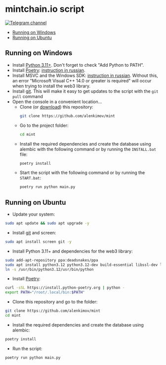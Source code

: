 # mintchain.io script
[![Telegram channel](https://img.shields.io/endpoint?url=https://runkit.io/damiankrawczyk/telegram-badge/branches/master?url=https://t.me/cum_insider)](https://t.me/cum_insider)

- [Running on Windows](#running-on-windows)
- [Running on Ubuntu](#running-on-ubuntu)

## Running on Windows
- Install [Python 3.11+](https://www.python.org/downloads/windows/). Don't forget to check "Add Python to PATH".
- Install [Poetry](https://python-poetry.org/docs/): [instruction in russian](https://teletype.in/@alenkimov/poetry).
- Install MSVC and the Windows SDK: [instruction in russian](https://teletype.in/@alenkimov/web3-installation-error). Without this, an error "Microsoft Visual C++ 14.0 or greater is required" will occur when trying to install the web3 library.
- Install [git](https://git-scm.com/download/win). This will make it easy to get updates to the script with the `git pull` command
- Open the console in a convenient location...
  - Clone (or [download](https://github.com/alenkimov/mint/archive/refs/heads/main.zip)) this repository:
    ```bash
    git clone https://github.com/alenkimov/mint
    ```
  - Go to the project folder:
    ```bash
    cd mint
    ```
  - Install the required dependencies and create the database using alembic with the following command or by running the `INSTALL.bat` file:
    ```bash
    poetry install
    ```
  - Start the script with the following command or by running the `START.bat`:
    ```bash
    poetry run python main.py
    ```

## Running on Ubuntu
- Update your system:
```bash
sudo apt update && sudo apt upgrade -y
```
- Install [git](https://git-scm.com/download/linux) and screen:
```bash
sudo apt install screen git -y
```
- Install Python 3.11+ and dependencies for the web3 library:
```bash
sudo add-apt-repository ppa:deadsnakes/ppa
sudo apt install python3.12 python3.12-dev build-essential libssl-dev libffi-dev -y
ln -s /usr/bin/python3.12/usr/bin/python
```
- Install [Poetry](https://python-poetry.org/docs/):
```bash
curl -sSL https://install.python-poetry.org | python -
export PATH="/root/.local/bin:$PATH"
```
- Clone this repository and go to the folder:
```bash
git clone https://github.com/alenkimov/mint
cd mint
```
- Install the required dependencies and create the database using alembic:
```bash
poetry install
```
- Run the script:
```bash
poetry run python main.py
```